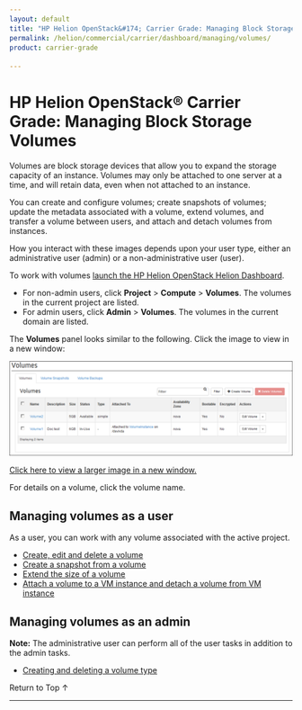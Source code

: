```yaml
---
layout: default
title: "HP Helion OpenStack&#174; Carrier Grade: Managing Block Storage Volumes"
permalink: /helion/commercial/carrier/dashboard/managing/volumes/
product: carrier-grade

---
```

<!--UNDER REVISION-->

<script>

function PageRefresh {
onLoad="window.refresh"
}

PageRefresh();

</script>

<!--
<p style="font-size: small;"> <a href="/helion/commercial/carrier/ga1/install/">&#9664; PREV</a> | <a href="/helion/commercial/carrier/ga1/install-overview/">&#9650; UP</a> | <a href="/helion/commercial/carrier/ga1/">NEXT &#9654;</a></p> 
-->

# HP Helion OpenStack&#174; Carrier Grade: Managing Block Storage Volumes

Volumes are block storage devices that allow you to expand the storage capacity of an instance. Volumes may only be attached to one server at a time, and will retain data, even when not attached to an instance.

You can create and configure volumes; create snapshots of volumes; update the metadata associated with a volume, extend volumes, and transfer a volume between users, and attach and detach volumes from instances.

How you interact with these images depends upon your user type, either an administrative user (admin) or a non-administrative user (user). 


To work with volumes [launch the HP Helion OpenStack Helion Dashboard](/helion/openstack/carrier/dashboard/login/).

* For non-admin users, click **Project** > **Compute** > **Volumes**. The volumes in the current project are listed.
* For admin users, click **Admin** > **Volumes**. The volumes in the current domain are listed.

The **Volumes** panel looks similar to the following. Click the image to view in a new window: 

<img src="media/CGH-Helion-Volumes.png"/>

<a href="javascript:window.open('/content/documentation/media/media/CGH-Helion-Volumes.png','_blank','toolbar=no,menubar=no,resizable=yes,scrollbars=yes')">Click here to view a larger image in a new window.</a>

For details on a volume, click the volume name. 

## Managing volumes as a user ##

As a user, you can work with any volume associated with the active project. 

* [Create, edit and delete a volume](/helion/commercial/carrier/dashboard/managing/volume/create/)
* [Create a snapshot from a volume](/helion/commercial/carrier/dashboard/managing/volume/snapshot/create/)
* [Extend the size of a volume](/helion/commercial/carrier/dashboard/managing/volume/extend/)
* [Attach a volume to a VM instance and detach a volume from VM instance](/helion/commercial/carrier/dashboard/managing/volume/attach/)

## Managing volumes as an admin ##

**Note:** The administrative user can perform all of the user tasks in addition to the admin tasks.

* [Creating and deleting a volume type](/helion/commercial/carrier/dashboard/managing/volume/admin/)

<p><a href="#top" style="padding:14px 0px 14px 0px; text-decoration: none;"> Return to Top &#8593; </a></p>


----
